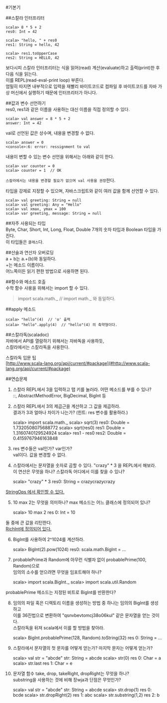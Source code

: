 #기본기  

##스칼라 인터프리터  
	
	scala> 8 * 5 + 2
	res0: Int = 42

	scala> "hello, " + res0
	res1: String = hello, 42

	scala> res1.toUpperCase
	res2: String = HELLO, 42

보다시피 스칼라 인터프리터는 식을 읽어(read) 계산(evaluate)하고 출력(print)한 후 다음 식을 읽는다.  
이를 REPL(read-eval-print loop) 부른다.  
엄밀히 따지면 내부적으로 입력을 재빨리 바이트코드로 컴파일 후 바이트코드를 자바 가상 머신에서 실행하기 때문에 인터프리터가 아니다.  

##값과 변수 선언하기  
res0, res1과 같은 이름을 사용하는 대신 이름을 직접 정의할 수 있다.  

	scala> val answer = 8 * 5 + 2
	answer: Int = 42

val로 선언된 값은 상수며, 내용을 변경할 수 없다.  
	
	scala> answer = 0
	<console>:6: error: ressignment to val

내용이 변할 수 있는 변수 선언을 위해서는 아래와 같이 한다.  
	
	scala> var counter = 0
	scala> counter = 1  // OK

`스칼라에서는 내용을 변경할 필요가 없으며 val 사용을 권장`한다.  

타입을 강제로 지정할 수 있으며, 자바스크립트와 같이 여러 값을 함께 선언할 수 있다.  

	scala> val greeting: String = null
	scala> val greeting: Any = "Hello"
	scala> val xmax, ymax = 100
	scala> var greeting, message: String = null

##자주 사용되는 타입  
Byte, Char, Short, Int, Long, Float, Double 7개의 숫자 타입과 Boolean 타입을 가진다.  
이 타입들은 `클래스`다.  

##산술과 연산자 오버로딩  
a + b는 a.+(b)와 동일하다.  
+는 메소드 이름이다.  
어느쪽이든 읽기 편한 방법으로 사용하면 된다.  

##함수와 메소드 호출  
수학 함수 사용을 위해서는 import 할 수 있다.  

> import scala.math._ // import math._ 와 동일하다.  

##apply 메소드  
	
	scala> "hello"(4)  // 'o' 출력
	scala> "hello".apply(4)  // "hello"(4) 의 축약형이다.

##스칼라독(scaladoc)  
자바에서 API를 열람하기 위해서는 자바독을 사용하듯,  
스칼라에서는 스칼라독을 사용한다.  

스칼라독 입문 팁  
[http://www.scala-lang.org/api/current/#package](#http://www.scala-lang.org/api/current/#package)  

##연습문제  
1. 스칼라 REPL에서 3을 입력하고 탭 키를 눌러라. 어떤 메소드를 부를 수 있나?  
::, AbstractMethodError, BigDecimal, BigInt 등  

2. 스칼라 REPL에서 3의 제곱근을 계산하고 그 값을 제곱하라.  
	결과가 3과 얼마나 차이가 나는가? (힌트: res 변수를 활용하라.)  

	scala> import scala.math._
	scala> sqrt(3)
	res0: Double = 1.7320508075688772
	scala> sqrt(res0)
	res1: Double = 1.3160740129524924
	scala> res1 - res0
	res2: Double = 0.4159767946163848

3. res 변수들은 val인가? var인가?  
val이다. 값을 변경할 수 없다.  

4. 스칼라에서는 문자열을 숫자로 곱할 수 있다. "crazy" * 3 을 REPL에서 해보라.  
	이 연산은 무엇을 하나? 스칼라독 어디에서 이를 찾을 수 있나?  

	scala> "crazy" * 3
	res0: String = crazycrazycrazy

[StringOps 에서 확인할 수 있다.](#http://www.scala-lang.org/api/current/index.html#scala.collection.immutable.StringOps)  

5. 10 max 2는 무엇을 의미하나? max 메소드는 어느 클래스에 정의되어 있나?  
	
	scala> 10 max 2
	res 0: Int = 10

둘 중에 큰 값을 리턴한다.  
[RichInt에 정의되어 있다.](#http://www.scala-lang.org/api/current/#scala.runtime.RichInt)

6. BigInt를 사용하여 2^1024를 계산하라.  
	
	scala> BigInt(2).pow(1024)
	res0: scala.math.BigInt = ...

7. probablePrime과 Random에 아무런 식별자 없이 probablePrime(100, Random)으로  
	임의의 소수를 얻으려면 무엇을 임포트해야 하나?  

	scala> import scala.BigInt._
	scala> import scala.util.Random

probablePrime 메소드는 지정된 비트로 BigInt를 반환한다?  

8. 임의의 파일 혹은 디렉토리  이름을 생성하는 방법 중 하나는 임의의 BigInt를 생성하고  
	이를 36진법으로 변환하여 "qsnvbevtomcj38o06kul" 같은 문자열을 얻는 것이다.  
	스칼라독을 뒤져 scala에서 이를 할 방법을 찾아라.  

	scala> BigInt.probablePrime(128, Random).toString(32)
	res 0: String = ...

9. 스칼라에서 문자열의 첫 문자를 어떻게 얻는가? 마지막 문자는 어떻게 얻는가?  
	
	scala> val str = "abcde"
	str: String = abcde
	scala> str(0)
	res 0: Char = a
	scala> str.last
	res 1: Char = e

10. 문자열 함수 take, drop, takeRight, dropRight는 무엇을 하나?  
	substring을 사용하는 것에 비해 장wja과 단점은 무엇인가?  

	scala> val str = "abcde"
	str: String = abcde
	scala> str.drop(1)
	res 0: bcde
	scala> str.dropRight(2)
	res 1: abc
	scala> str.substring(1,2)
	res 2: b

